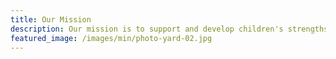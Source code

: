 ```yaml
---
title: Our Mission
description: Our mission is to support and develop children's strengths and potential through a child-centered, emergent, collaborative teaching and learning environment inspired by nature and driven by children and families.
featured_image: /images/min/photo-yard-02.jpg
---
```

